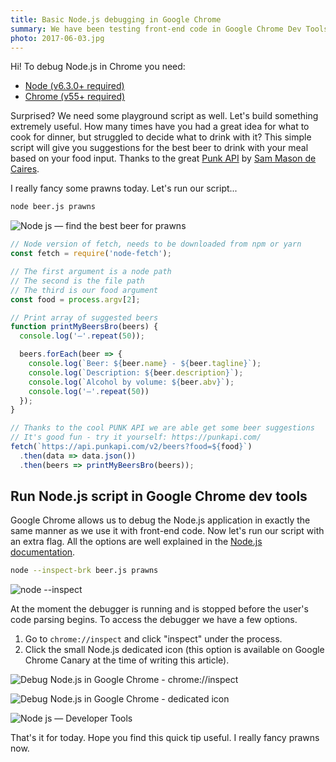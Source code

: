 ```yaml
---
title: Basic Node.js debugging in Google Chrome
summary: We have been testing front-end code in Google Chrome Dev Tools for quite a while. How about testing Node.js code in exactly the same way?
photo: 2017-06-03.jpg
---
```


Hi! To debug Node.js in Chrome you need:

- [Node (v6.3.0+ required)](https://nodejs.org/)
- [Chrome (v55+ required)](https://www.google.com/chrome/)

Surprised? We need some playground script as well. Let's build something extremely useful. How many times have you had a great idea for what to cook for dinner, but struggled to decide what to drink with it? This simple script will give you suggestions for the best beer to drink with your meal based on your food input. Thanks to the great [Punk API](https://punkapi.com/) by [Sam Mason de Caires](https://twitter.com/samjbmason).

I really fancy some prawns today. Let's run our script...

```bash
node beer.js prawns
```

![Node js — find the best beer for prawns](/photos/2017-06-03-1.gif)

```js
// Node version of fetch, needs to be downloaded from npm or yarn
const fetch = require('node-fetch');

// The first argument is a node path
// The second is the file path
// The third is our food argument
const food = process.argv[2];

// Print array of suggested beers
function printMyBeersBro(beers) {
  console.log('—'.repeat(50));

  beers.forEach(beer => {
    console.log(`Beer: ${beer.name} - ${beer.tagline}`);
    console.log(`Description: ${beer.description}`);
    console.log(`Alcohol by volume: ${beer.abv}`);
    console.log('—'.repeat(50))
  });
}

// Thanks to the cool PUNK API we are able get some beer suggestions
// It's good fun - try it yourself: https://punkapi.com/
fetch(`https://api.punkapi.com/v2/beers?food=${food}`)
  .then(data => data.json())
  .then(beers => printMyBeersBro(beers));
```

## Run Node.js script in Google Chrome dev tools

Google Chrome allows us to debug the Node.js application in exactly the same manner as we use it with front-end code. Now let's run our script with an extra flag. All the options are well explained in the [Node.js documentation](https://nodejs.org/en/docs/inspector/#command-line-options).

```bash
node --inspect-brk beer.js prawns
```

![node --inspect](/photos/2017-06-03-2.jpg)

At the moment the debugger is running and is stopped before the user's code parsing begins. To access the debugger we have a few options.

1. Go to `chrome://inspect` and click "inspect" under the process.
2. Click the small Node.js dedicated icon (this option is available on Google Chrome Canary at the time of writing this article).

![Debug Node.js in Google Chrome - chrome://inspect](/photos/2017-06-03-3.jpg)

![Debug Node.js in Google Chrome - dedicated icon](/photos/2017-06-03-4.jpg)

![Node js — Developer Tools](/photos/2017-06-03-5.jpg)

That's it for today. Hope you find this quick tip useful. I really fancy prawns now.
